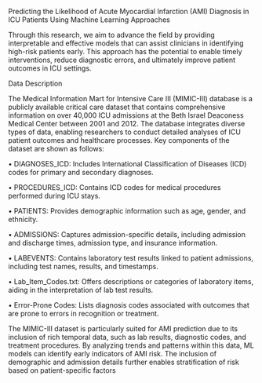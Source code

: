 Predicting the Likelihood of Acute Myocardial Infarction (AMI) Diagnosis in ICU Patients Using Machine Learning Approaches

Through this research, we aim to advance the field by providing interpretable and effective models
that can assist clinicians in identifying high-risk patients early. This approach has the potential to
enable timely interventions, reduce diagnostic errors, and ultimately improve patient outcomes in
ICU settings.

Data Description

The Medical Information Mart for Intensive Care III (MIMIC-III) database is a publicly available
critical care dataset that contains comprehensive information on over 40,000 ICU admissions at
the Beth Israel Deaconess Medical Center between 2001 and 2012. The database integrates
diverse types of data, enabling researchers to conduct detailed analyses of ICU patient outcomes
and healthcare processes. Key components of the dataset are shown as follows:

• DIAGNOSES_ICD: Includes International Classification of Diseases (ICD) codes for
primary and secondary diagnoses.

• PROCEDURES_ICD: Contains ICD codes for medical procedures performed during ICU
stays.

• PATIENTS: Provides demographic information such as age, gender, and ethnicity.

• ADMISSIONS: Captures admission-specific details, including admission and discharge
times, admission type, and insurance information.

• LABEVENTS: Contains laboratory test results linked to patient admissions, including test
names, results, and timestamps.

• Lab_Item_Codes.txt: Offers descriptions or categories of laboratory items, aiding in the
interpretation of lab test results.

• Error-Prone Codes: Lists diagnosis codes associated with outcomes that are prone to
errors in recognition or treatment.

The MIMIC-III dataset is particularly suited for AMI prediction due to its inclusion of rich temporal
data, such as lab results, diagnostic codes, and treatment procedures. By analyzing trends and
patterns within this data, ML models can identify early indicators of AMI risk. The inclusion of
demographic and admission details further enables stratification of risk based on patient-specific
factors
